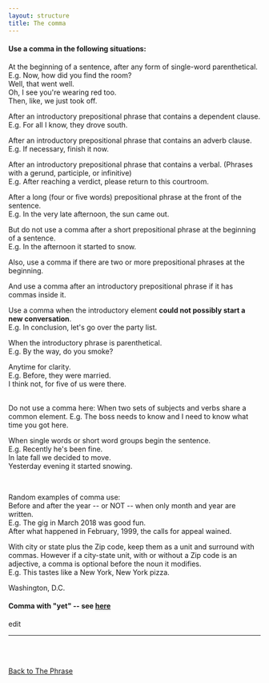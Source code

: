 ```yaml
---
layout: structure
title: The comma
---
```


#### Use a comma in the following situations:  

At the beginning of a sentence, after any form of single-word parenthetical.  
E.g. Now, how did you find the room?  
Well, that went well.  
Oh, I see you're wearing red too.    
Then, like, we just took off.  

After an introductory prepositional phrase that contains a dependent clause.  
E.g. For all I know, they drove south.  

After an introductory prepositional phrase that contains an adverb clause.  
E.g. If necessary, finish it now.  

After an introductory prepositional phrase that contains a verbal.  (Phrases with a gerund, participle, or infinitive)  
E.g. After reaching a verdict, please return to this courtroom.   

After a long (four or five words) prepositional phrase at the front of the sentence.  
E.g. In the very late afternoon, the sun came out.  

But do not use a comma after a short prepositional phrase at the beginning of a sentence.  
E.g. In the afternoon it started to snow.  

Also, use a comma if there are two or more prepositional phrases at the beginning.  

And use a comma after an introductory prepositional phrase if it has commas inside it.  

Use a comma when the introductory element **could not possibly start a new conversation**.  
E.g. In conclusion, let's go over the party list.  

When the introductory phrase is parenthetical.  
E.g. By the way, do you smoke?  

Anytime for clarity.  
E.g. Before, they were married.  
I think not, for five of us were there.    

<br/>
Do not use a comma here:  
When two sets of subjects and verbs share a common element.  
E.g. The boss needs to know and I need to know what time you got here.  

When single words or short word groups begin the sentence.  
E.g. Recently he's been fine.  
In late fall we decided to move.  
Yesterday evening it started snowing.  

<br/>  

Random examples of comma use:  
Before and after the year -- or NOT -- when only month and year are written.  
E.g. The gig in March 2018 was good fun.  
After what happened in February, 1999, the calls for appeal wained.  

With city or state plus the Zip code, keep them as a unit and surround with commas. However if a city-state unit, with or without a Zip code is an adjective, a comma is optional before the noun it modifies.  
E.g. This tastes like a New York, New York pizza.  

Washington, D.C.  

#### Comma with "yet" -- see [here]({{site.baseurl}}/structures/conjunctive-adverb/#comma-before-yet)   

edit

---

<br/>
<br/>

[Back to The Phrase]({{site.baseurl}}/structures/the-phrase)
